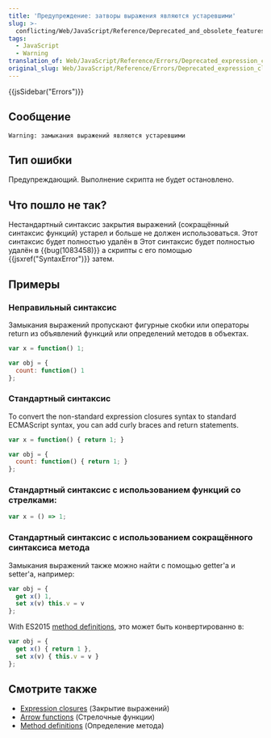 ```yaml
---
title: 'Предупреждение: затворы выражения являются устаревшими'
slug: >-
  conflicting/Web/JavaScript/Reference/Deprecated_and_obsolete_features_ce02ff996e57a0f0af4fbdf5f792ff46
tags:
  - JavaScript
  - Warning
translation_of: Web/JavaScript/Reference/Errors/Deprecated_expression_closures
original_slug: Web/JavaScript/Reference/Errors/Deprecated_expression_closures
---
```


{{jsSidebar("Errors")}}

## Сообщение

```
Warning: замыкания выражений являются устаревшими
```

## Тип ошибки

Предупреждающий. Выполнение скрипта не будет остановлено.

## Что пошло не так?

Нестандартный синтаксис закрытия выражений (сокращённый синтаксис функций) устарел и больше не должен использоваться. Этот синтаксис будет полностью удалён в Этот синтаксис будет полностью удалён в {{bug(1083458)}} а скрипты с его помощью {{jsxref("SyntaxError")}} затем.

## Примеры

### Неправильный синтаксис

Замыкания выражений пропускают фигурные скобки или операторы return из объявлений функций или определений методов в объектах.

```js example-bad
var x = function() 1;

var obj = {
  count: function() 1
};
```

### Стандартный синтаксис

To convert the non-standard expression closures syntax to standard ECMAScript syntax, you can add curly braces and return statements.

```js example-good
var x = function() { return 1; }

var obj = {
  count: function() { return 1; }
};
```

### Стандартный синтаксис с использованием функций со стрелками:

```js example-good
var x = () => 1;
```

### Стандартный синтаксис с использованием сокращённого синтаксиса метода

Замыкания выражений также можно найти с помощью getter'а и setter'а, например:

```js example-bad
var obj = {
  get x() 1,
  set x(v) this.v = v
};
```

With ES2015 [method definitions](/ru/docs/Web/JavaScript/Reference/Functions/Method_definitions), это может быть конвертированно в:

```js example-good
var obj = {
  get x() { return 1 },
  set x(v) { this.v = v }
};
```

## Смотрите также

- [Expression closures](/ru/docs/Web/JavaScript/Reference/Operators/Expression_closures) (Закрытие выражений)
- [Arrow functions](/ru/docs/Web/JavaScript/Reference/Functions/Arrow_functions) (Стрелочные функции)
- [Method definitions](/ru/docs/Web/JavaScript/Reference/Functions/Method_definitions) (Определение метода)
